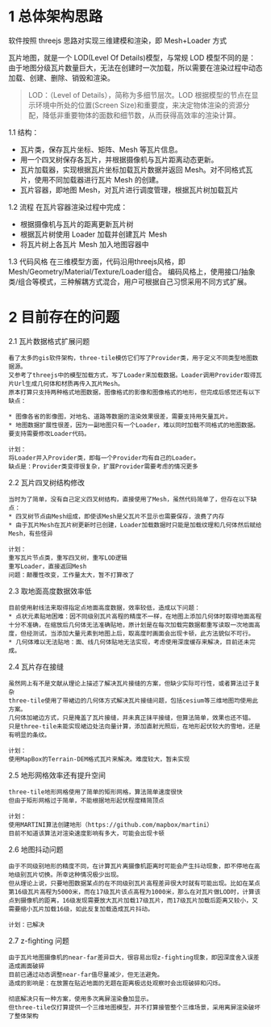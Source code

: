 # 1 总体架构思路

软件按照 threejs 思路对实现三维建模和渲染，即 Mesh+Loader 方式

瓦片地图，就是一个 LOD(Level Of Details)模型，与常规 LOD 模型不同的是：由于地图分级瓦片数量巨大，无法在创建时一次加载，所以需要在渲染过程中动态加载、创建、删除、销毁和渲染。

> LOD：（Level of Details），简称为多细节层次。LOD 根据模型的节点在显示环境中所处的位置(Screen Size)和重要度，来决定物体渲染的资源分配，降低非重要物体的面数和细节数，从而获得高效率的渲染计算。

1.1 结构：

-   瓦片类，保存瓦片坐标、矩阵、Mesh 等瓦片信息。
-   用一个四叉树保存各瓦片，并根据摄像机与瓦片距离动态更新。
-   瓦片加载器，实现根据瓦片坐标加载瓦片数据并返回 Mesh。对不同格式瓦片，使用不同加载器进行瓦片 Mesh 的创建。
-   瓦片容器，即地图 Mesh，对瓦片进行调度管理，根据瓦片树加载瓦片

1.2 流程
    在瓦片容器渲染过程中完成：

-   根据摄像机与瓦片的距离更新瓦片树
-   根据瓦片树使用 Loader 加载并创建瓦片 Mesh
-   将瓦片树上各瓦片 Mesh 加入地图容器中

1.3 代码风格
    在三维模型方面，代码沿用threejs风格，即Mesh/Geometry/Material/Texture/Loader组合。
    编码风格上，使用接口/抽象类/组合等模式，三种解耦方式混合，用户可根据自己习惯采用不同方式扩展。
    
# 2 目前存在的问题

2.1 瓦片数据格式扩展问题

    看了太多的gis软件架构，three-tile模仿它们写了Provider类，用于定义不同类型地图数据源。
    又参考了threejs中的模型加载方式，写了Loader来加载数据。Loader调用Provider取得瓦片Url生成几何体和材质再传入瓦片Mesh。
    原本打算只支持两种格式地图数据，图像格式的影像和图像格式的地形，但完成后感觉还有以下缺点：

    * 图像各省的影像图，对地名、道路等数据的渲染效果很差，需要支持用矢量瓦片。
    * 地图数据扩展性很差，因为一副地图只有一个Loader，难以同时加载不同格式的地图数据。要支持需要修改Loader代码。

    计划：
    将Loader并入Provider类，即每一个Provider均有自己的Loader。
    缺点是：Provider类变得很复杂，扩展Provider需要考虑的情况更多

2.2 瓦片四叉树结构修改

    当时为了简单，没有自己定义四叉树结构，直接使用了Mesh，虽然代码简单了，但存在以下缺点：
    * 四叉树节点由Mesh组成，即使该Mesh是父瓦片不显示也需要保存，浪费了内存
    * 由于瓦片Mesh在瓦片树更新时已创建，Loader加载数据时只能是加载纹理和几何体然后赋给Mesh，有些怪异

    计划：
    重写瓦片节点类，重写四叉树，重写LOD逻辑
    重写Loader，直接返回Mesh
    问题：颠覆性改变，工作量太大，暂不打算改了

2.3 取地面高度数据效率低

    目前使用射线法来取得指定点地面高度数据，效率较低，造成以下问题：
    * 点状元素贴地困难：因不同级别瓦片高程的精度不一样，在地图上添加几何体时取得地面高程十分不准确，在缩放后几何体无法准确贴地，原计划是在每次加载完数据都重写读取一次地面高度，但经测试，当添加大量元素到地图上后，取高度时画面会出现卡顿，此方法貌似不可行。
    * 几何体难以无法贴地：面、线几何体贴地无法实现，考虑使用深度缓存来解决，目前还未完成。

2.4 瓦片存在接缝

    虽然网上有不是文献从理论上描述了解决瓦片接缝的方案，但缺少实际可行性，或者算法过于复杂
    three-tile使用了带裙边的几何体方式解决瓦片接缝问题，包括cesium等三维地图均使用此方案。
    几何体加裙边方式，只是掩盖了瓦片接缝，并未真正抹平接缝，但算法简单，效果也还不错。
    只是three-tile未能实现裙边处法向量计算，添加直射光照后，在地形起伏较大的雪地，还是有明显的条纹。

    计划：
    使用MapBox的Terrain-DEM格式瓦片来解决。难度较大，暂未实现

2.5 地形网格效率还有提升空间

    three-tile地形网格使用了简单的矩形网格，算法简单速度很快
    但由于矩形网格过于简单，不能根据地形起伏程度精简顶点

    计划：
    使用MARTINI算法创建地形（https://github.com/mapbox/martini）
    目前不知道该算法对渲染速度影响有多大，可能会出现卡顿

2.6 地图抖动问题

    由于不同级别地形的精度不同，在计算瓦片离摄像机距离时可能会产生抖动现象，即不停地在高地级别瓦片切换。所幸这种情况极少出现。
    但从理论上说，只要地图数据某点的在不同级别瓦片高程差异很大时就有可能出现。比如在某点第16级瓦片高程为5000米，而在17级瓦片该点高程为1000米，那么在对瓦片做LOD时，计算该点到摄像机的距离，16级发现需要放大瓦片加载17级瓦片，而17级瓦片加载后距离又较小，又需要缩小瓦片加载16级，如此反复加载造成瓦片抖动。

    计划：已解决

2.7 z-fighting 问题

    由于瓦片地图摄像机的near-far差异巨大，很容易出现z-fighting现象，即因深度舍入误差造成画面破碎
    目前已通过动态调整near-far值尽量减少，但无法避免。
    造成的影响是：在放置在贴近地面的无题在距离极远处观察时会出现破碎和闪烁。

    彻底解决只有一种方案，使用多次离屏渲染叠加显示。
    但three-tile仅打算提供一个三维地图模型，并不打算接管整个三维场景，采用离屏渲染破坏了整体架构
